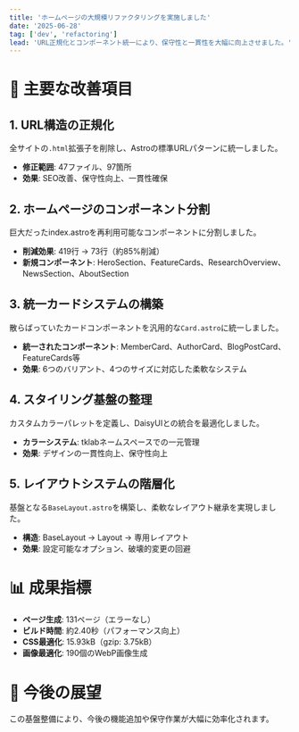 ```yaml
---
title: 'ホームページの大規模リファクタリングを実施しました'
date: '2025-06-28'
tag: ['dev', 'refactoring']
lead: 'URL正規化とコンポーネント統一により、保守性と一貫性を大幅に向上させました。'
---
```


# 🔧 主要な改善項目

## 1. URL構造の正規化

全サイトの`.html`拡張子を削除し、Astroの標準URLパターンに統一しました。

- **修正範囲**: 47ファイル、97箇所
- **効果**: SEO改善、保守性向上、一貫性確保

## 2. ホームページのコンポーネント分割

巨大だったindex.astroを再利用可能なコンポーネントに分割しました。

- **削減効果**: 419行 → 73行（約85%削減）
- **新規コンポーネント**: HeroSection、FeatureCards、ResearchOverview、NewsSection、AboutSection

## 3. 統一カードシステムの構築

散らばっていたカードコンポーネントを汎用的な`Card.astro`に統一しました。

- **統一されたコンポーネント**: MemberCard、AuthorCard、BlogPostCard、FeatureCards等
- **効果**: 6つのバリアント、4つのサイズに対応した柔軟なシステム

## 4. スタイリング基盤の整理

カスタムカラーパレットを定義し、DaisyUIとの統合を最適化しました。

- **カラーシステム**: tklabネームスペースでの一元管理
- **効果**: デザインの一貫性向上、保守性向上

## 5. レイアウトシステムの階層化

基盤となる`BaseLayout.astro`を構築し、柔軟なレイアウト継承を実現しました。

- **構造**: BaseLayout → Layout → 専用レイアウト
- **効果**: 設定可能なオプション、破壊的変更の回避

# 📊 成果指標

- **ページ生成**: 131ページ（エラーなし）
- **ビルド時間**: 約2.40秒（パフォーマンス向上）
- **CSS最適化**: 15.93kB（gzip: 3.75kB）
- **画像最適化**: 190個のWebP画像生成

# 🚀 今後の展望

この基盤整備により、今後の機能追加や保守作業が大幅に効率化されます。
